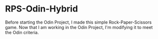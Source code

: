 # RPS-Odin-Hybrid
Before starting the Odin Project, I made this simple Rock-Paper-Scissors game. Now that I am working in the Odin Project, I'm modifying it to meet the Odin criteria.

